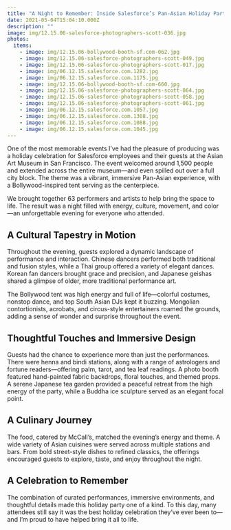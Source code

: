 ```yaml
---
title: "A Night to Remember: Inside Salesforce’s Pan-Asian Holiday Party"
date: 2021-05-04T15:04:10.000Z
description: ""
image: img/12.15.06-salesforce-photographers-scott-036.jpg
photos:
  items:
    - image: img/12.15.06-bollywood-booth-sf.com-062.jpg
    - image: img/12.15.06-salesforce-photographers-scott-049.jpg
    - image: img/12.15.06-salesforce-photographers-scott-017.jpg
    - image: img/06.12.15.salesforce.com.1282.jpg
    - image: img/06.12.15.salesforce.com.1175.jpg
    - image: img/12.15.06-bollywood-booth-sf.com-660.jpg
    - image: img/12.15.06-salesforce-photographers-scott-064.jpg
    - image: img/12.15.06-salesforce-photographers-scott-058.jpg
    - image: img/12.15.06-salesforce-photographers-scott-061.jpg
    - image: img/06.12.15.salesforce.com.1057.jpg
    - image: img/06.12.15.salesforce.com.1308.jpg
    - image: img/06.12.15.salesforce.com.1088.jpg
    - image: img/06.12.15.salesforce.com.1045.jpg
---
```

One of the most memorable events I’ve had the pleasure of producing was a holiday celebration for Salesforce employees and their guests at the Asian Art Museum in San Francisco. The event welcomed around 1,500 people and extended across the entire museum—and even spilled out over a full city block. The theme was a vibrant, immersive Pan-Asian experience, with a Bollywood-inspired tent serving as the centerpiece.

We brought together 63 performers and artists to help bring the space to life. The result was a night filled with energy, culture, movement, and color—an unforgettable evening for everyone who attended.

## A Cultural Tapestry in Motion

Throughout the evening, guests explored a dynamic landscape of performance and interaction. Chinese dancers performed both traditional and fusion styles, while a Thai group offered a variety of elegant dances. Korean fan dancers brought grace and precision, and Japanese geishas shared a glimpse of older, more traditional performance art.

The Bollywood tent was high energy and full of life—colorful costumes, nonstop dance, and top South Asian DJs kept it buzzing. Mongolian contortionists, acrobats, and circus-style entertainers roamed the grounds, adding a sense of wonder and surprise throughout the event.

## Thoughtful Touches and Immersive Design

Guests had the chance to experience more than just the performances. There were henna and bindi stations, along with a range of astrologers and fortune readers—offering palm, tarot, and tea leaf readings. A photo booth featured hand-painted fabric backdrops, floral touches, and themed props. A serene Japanese tea garden provided a peaceful retreat from the high energy of the party, while a Buddha ice sculpture served as an elegant focal point.

## A Culinary Journey

The food, catered by McCall’s, matched the evening’s energy and theme. A wide variety of Asian cuisines were served across multiple stations and bars. From bold street-style dishes to refined classics, the offerings encouraged guests to explore, taste, and enjoy throughout the night.

## A Celebration to Remember

The combination of curated performances, immersive environments, and thoughtful details made this holiday party one of a kind. To this day, many attendees still say it was the best holiday celebration they’ve ever been to—and I’m proud to have helped bring it all to life.